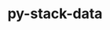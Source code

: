 ---
title: "py-stack-data"
layout: cache
categories: [package, develop]
meta: {"versions": ["0.6.2"], "compilers": ["gcc@=11.1.0", "gcc@=11.4.0", "gcc@=9.4.0", "oneapi@=2024.2.0"], "oss": ["ubuntu20.04", "ubuntu22.04"], "platforms": ["linux"], "targets": ["neoverse_v1", "neoverse_v2", "ppc64le", "x86_64_v3"], "stacks": ["data-vis-sdk", "e4s", "e4s-neoverse-v2", "e4s-neoverse_v1", "e4s-oneapi", "e4s-power", "root"], "num_specs": 111, "num_specs_by_stack": {"root": 111, "e4s-power": 4, "data-vis-sdk": 10, "e4s-neoverse_v1": 4, "e4s-neoverse-v2": 4, "e4s": 6, "e4s-oneapi": 2}}
spec_details: [{"hash": "vt3yeab7wy5o75ans2uu3wcwg6ip3tve", "compiler": "gcc@=9.4.0", "versions": ["0.6.2"], "os": "ubuntu20.04", "platform": "linux", "target": "ppc64le", "variants": ["build_system=python_pip"], "stacks": ["root"], "size": "-", "tarball": "https://binaries.spack.io/develop/build_cache/linux-ubuntu20.04-ppc64le/gcc-9.4.0/py-stack-data-0.6.2/linux-ubuntu20.04-ppc64le-gcc-9.4.0-py-stack-data-0.6.2-vt3yeab7wy5o75ans2uu3wcwg6ip3tve.spack"}, {"hash": "u3zg6yqfpxwlsg2ro5vkzcnz5xc4kz5e", "compiler": "gcc@=9.4.0", "versions": ["0.6.2"], "os": "ubuntu20.04", "platform": "linux", "target": "ppc64le", "variants": ["build_system=python_pip"], "stacks": ["root"], "size": "-", "tarball": "https://binaries.spack.io/develop/build_cache/linux-ubuntu20.04-ppc64le/gcc-9.4.0/py-stack-data-0.6.2/linux-ubuntu20.04-ppc64le-gcc-9.4.0-py-stack-data-0.6.2-u3zg6yqfpxwlsg2ro5vkzcnz5xc4kz5e.spack"}, {"hash": "fvrmpyelo3733gbcnrvkuf4kb7v6pclt", "compiler": "gcc@=9.4.0", "versions": ["0.6.2"], "os": "ubuntu20.04", "platform": "linux", "target": "ppc64le", "variants": ["build_system=python_pip"], "stacks": ["root"], "size": "-", "tarball": "https://binaries.spack.io/develop/build_cache/linux-ubuntu20.04-ppc64le/gcc-9.4.0/py-stack-data-0.6.2/linux-ubuntu20.04-ppc64le-gcc-9.4.0-py-stack-data-0.6.2-fvrmpyelo3733gbcnrvkuf4kb7v6pclt.spack"}, {"hash": "udveff33hdne6rcxcpkmvg6ns7csszeb", "compiler": "gcc@=9.4.0", "versions": ["0.6.2"], "os": "ubuntu20.04", "platform": "linux", "target": "ppc64le", "variants": ["build_system=python_pip"], "stacks": ["root"], "size": "-", "tarball": "https://binaries.spack.io/develop/build_cache/linux-ubuntu20.04-ppc64le/gcc-9.4.0/py-stack-data-0.6.2/linux-ubuntu20.04-ppc64le-gcc-9.4.0-py-stack-data-0.6.2-udveff33hdne6rcxcpkmvg6ns7csszeb.spack"}, {"hash": "oex3jqbe6rbrk4frp7rfaolqq3ginemz", "compiler": "gcc@=9.4.0", "versions": ["0.6.2"], "os": "ubuntu20.04", "platform": "linux", "target": "ppc64le", "variants": ["build_system=python_pip"], "stacks": ["e4s-power", "root"], "size": "-", "tarball": "https://binaries.spack.io/develop/build_cache/linux-ubuntu20.04-ppc64le/gcc-9.4.0/py-stack-data-0.6.2/linux-ubuntu20.04-ppc64le-gcc-9.4.0-py-stack-data-0.6.2-oex3jqbe6rbrk4frp7rfaolqq3ginemz.spack"}, {"hash": "ny2cuqdkl6ozslrfuce4bnatmboj5syi", "compiler": "gcc@=9.4.0", "versions": ["0.6.2"], "os": "ubuntu20.04", "platform": "linux", "target": "ppc64le", "variants": ["build_system=python_pip"], "stacks": ["root"], "size": "-", "tarball": "https://binaries.spack.io/develop/build_cache/linux-ubuntu20.04-ppc64le/gcc-9.4.0/py-stack-data-0.6.2/linux-ubuntu20.04-ppc64le-gcc-9.4.0-py-stack-data-0.6.2-ny2cuqdkl6ozslrfuce4bnatmboj5syi.spack"}, {"hash": "wbpyjqvannnao2vg2oytj37kpzv46726", "compiler": "gcc@=9.4.0", "versions": ["0.6.2"], "os": "ubuntu20.04", "platform": "linux", "target": "ppc64le", "variants": ["build_system=python_pip"], "stacks": ["root"], "size": "-", "tarball": "https://binaries.spack.io/develop/build_cache/linux-ubuntu20.04-ppc64le/gcc-9.4.0/py-stack-data-0.6.2/linux-ubuntu20.04-ppc64le-gcc-9.4.0-py-stack-data-0.6.2-wbpyjqvannnao2vg2oytj37kpzv46726.spack"}, {"hash": "ggl2gvvo5ndgjho42gsxs5agzvncilyi", "compiler": "gcc@=9.4.0", "versions": ["0.6.2"], "os": "ubuntu20.04", "platform": "linux", "target": "ppc64le", "variants": ["build_system=python_pip"], "stacks": ["root"], "size": "-", "tarball": "https://binaries.spack.io/develop/build_cache/linux-ubuntu20.04-ppc64le/gcc-9.4.0/py-stack-data-0.6.2/linux-ubuntu20.04-ppc64le-gcc-9.4.0-py-stack-data-0.6.2-ggl2gvvo5ndgjho42gsxs5agzvncilyi.spack"}, {"hash": "v4snvkngielzfmfiz3l5bt5nrvoynrne", "compiler": "gcc@=9.4.0", "versions": ["0.6.2"], "os": "ubuntu20.04", "platform": "linux", "target": "ppc64le", "variants": ["build_system=python_pip"], "stacks": ["e4s-power", "root"], "size": "-", "tarball": "https://binaries.spack.io/develop/build_cache/linux-ubuntu20.04-ppc64le/gcc-9.4.0/py-stack-data-0.6.2/linux-ubuntu20.04-ppc64le-gcc-9.4.0-py-stack-data-0.6.2-v4snvkngielzfmfiz3l5bt5nrvoynrne.spack"}, {"hash": "xjvrgivxplrblkubp3abqxtpgn6nsovd", "compiler": "gcc@=9.4.0", "versions": ["0.6.2"], "os": "ubuntu20.04", "platform": "linux", "target": "ppc64le", "variants": ["build_system=python_pip"], "stacks": ["root"], "size": "-", "tarball": "https://binaries.spack.io/develop/build_cache/linux-ubuntu20.04-ppc64le/gcc-9.4.0/py-stack-data-0.6.2/linux-ubuntu20.04-ppc64le-gcc-9.4.0-py-stack-data-0.6.2-xjvrgivxplrblkubp3abqxtpgn6nsovd.spack"}, {"hash": "ydewkstotgol3i2phs5qafo3fyvhzwfa", "compiler": "gcc@=9.4.0", "versions": ["0.6.2"], "os": "ubuntu20.04", "platform": "linux", "target": "ppc64le", "variants": ["build_system=python_pip"], "stacks": ["root"], "size": "-", "tarball": "https://binaries.spack.io/develop/build_cache/linux-ubuntu20.04-ppc64le/gcc-9.4.0/py-stack-data-0.6.2/linux-ubuntu20.04-ppc64le-gcc-9.4.0-py-stack-data-0.6.2-ydewkstotgol3i2phs5qafo3fyvhzwfa.spack"}, {"hash": "mnmogojlj7wx5bv2cszpbt356ji5ydja", "compiler": "gcc@=9.4.0", "versions": ["0.6.2"], "os": "ubuntu20.04", "platform": "linux", "target": "ppc64le", "variants": ["build_system=python_pip"], "stacks": ["root"], "size": "-", "tarball": "https://binaries.spack.io/develop/build_cache/linux-ubuntu20.04-ppc64le/gcc-9.4.0/py-stack-data-0.6.2/linux-ubuntu20.04-ppc64le-gcc-9.4.0-py-stack-data-0.6.2-mnmogojlj7wx5bv2cszpbt356ji5ydja.spack"}, {"hash": "ie3pzovawoq2jplvosonbvnz6prwkrgw", "compiler": "gcc@=9.4.0", "versions": ["0.6.2"], "os": "ubuntu20.04", "platform": "linux", "target": "ppc64le", "variants": ["build_system=python_pip"], "stacks": ["root"], "size": "-", "tarball": "https://binaries.spack.io/develop/build_cache/linux-ubuntu20.04-ppc64le/gcc-9.4.0/py-stack-data-0.6.2/linux-ubuntu20.04-ppc64le-gcc-9.4.0-py-stack-data-0.6.2-ie3pzovawoq2jplvosonbvnz6prwkrgw.spack"}, {"hash": "7dvyglyvdhkrrowlzr7ekz4z24c5kzh7", "compiler": "gcc@=9.4.0", "versions": ["0.6.2"], "os": "ubuntu20.04", "platform": "linux", "target": "ppc64le", "variants": ["build_system=python_pip"], "stacks": ["root"], "size": "-", "tarball": "https://binaries.spack.io/develop/build_cache/linux-ubuntu20.04-ppc64le/gcc-9.4.0/py-stack-data-0.6.2/linux-ubuntu20.04-ppc64le-gcc-9.4.0-py-stack-data-0.6.2-7dvyglyvdhkrrowlzr7ekz4z24c5kzh7.spack"}, {"hash": "er7cmfkikzafs2gsr6id26ikjoer6i32", "compiler": "gcc@=9.4.0", "versions": ["0.6.2"], "os": "ubuntu20.04", "platform": "linux", "target": "ppc64le", "variants": ["build_system=python_pip"], "stacks": ["root"], "size": "-", "tarball": "https://binaries.spack.io/develop/build_cache/linux-ubuntu20.04-ppc64le/gcc-9.4.0/py-stack-data-0.6.2/linux-ubuntu20.04-ppc64le-gcc-9.4.0-py-stack-data-0.6.2-er7cmfkikzafs2gsr6id26ikjoer6i32.spack"}, {"hash": "py2yr5tp75tsrhm6fe772coien2hs4b6", "compiler": "gcc@=9.4.0", "versions": ["0.6.2"], "os": "ubuntu20.04", "platform": "linux", "target": "ppc64le", "variants": ["build_system=python_pip"], "stacks": ["e4s-power", "root"], "size": "-", "tarball": "https://binaries.spack.io/develop/build_cache/linux-ubuntu20.04-ppc64le/gcc-9.4.0/py-stack-data-0.6.2/linux-ubuntu20.04-ppc64le-gcc-9.4.0-py-stack-data-0.6.2-py2yr5tp75tsrhm6fe772coien2hs4b6.spack"}, {"hash": "h7tisx243q225viqfnwynm7vkm6eeu3l", "compiler": "gcc@=9.4.0", "versions": ["0.6.2"], "os": "ubuntu20.04", "platform": "linux", "target": "ppc64le", "variants": ["build_system=python_pip"], "stacks": ["e4s-power", "root"], "size": "-", "tarball": "https://binaries.spack.io/develop/build_cache/linux-ubuntu20.04-ppc64le/gcc-9.4.0/py-stack-data-0.6.2/linux-ubuntu20.04-ppc64le-gcc-9.4.0-py-stack-data-0.6.2-h7tisx243q225viqfnwynm7vkm6eeu3l.spack"}, {"hash": "26mc3sl36kl3vodgxz5aw5cmycf7eh5d", "compiler": "gcc@=9.4.0", "versions": ["0.6.2"], "os": "ubuntu20.04", "platform": "linux", "target": "ppc64le", "variants": ["build_system=python_pip"], "stacks": ["root"], "size": "-", "tarball": "https://binaries.spack.io/develop/build_cache/linux-ubuntu20.04-ppc64le/gcc-9.4.0/py-stack-data-0.6.2/linux-ubuntu20.04-ppc64le-gcc-9.4.0-py-stack-data-0.6.2-26mc3sl36kl3vodgxz5aw5cmycf7eh5d.spack"}, {"hash": "flc46zv7uezydznrue7r2sngrgdk5k3f", "compiler": "gcc@=11.1.0", "versions": ["0.6.2"], "os": "ubuntu20.04", "platform": "linux", "target": "x86_64_v3", "variants": ["build_system=python_pip"], "stacks": ["root", "data-vis-sdk"], "size": "-", "tarball": "https://binaries.spack.io/develop/build_cache/linux-ubuntu20.04-x86_64_v3/gcc-11.1.0/py-stack-data-0.6.2/linux-ubuntu20.04-x86_64_v3-gcc-11.1.0-py-stack-data-0.6.2-flc46zv7uezydznrue7r2sngrgdk5k3f.spack"}, {"hash": "eutzt6pso2xaa2lg4lbjtik3oi7g5wcn", "compiler": "gcc@=11.1.0", "versions": ["0.6.2"], "os": "ubuntu20.04", "platform": "linux", "target": "x86_64_v3", "variants": ["build_system=python_pip"], "stacks": ["root"], "size": "-", "tarball": "https://binaries.spack.io/develop/build_cache/linux-ubuntu20.04-x86_64_v3/gcc-11.1.0/py-stack-data-0.6.2/linux-ubuntu20.04-x86_64_v3-gcc-11.1.0-py-stack-data-0.6.2-eutzt6pso2xaa2lg4lbjtik3oi7g5wcn.spack"}, {"hash": "o5wd3jiuv5wzrf7legpfvueney7mwwai", "compiler": "gcc@=11.1.0", "versions": ["0.6.2"], "os": "ubuntu20.04", "platform": "linux", "target": "x86_64_v3", "variants": ["build_system=python_pip"], "stacks": ["root", "data-vis-sdk"], "size": "-", "tarball": "https://binaries.spack.io/develop/build_cache/linux-ubuntu20.04-x86_64_v3/gcc-11.1.0/py-stack-data-0.6.2/linux-ubuntu20.04-x86_64_v3-gcc-11.1.0-py-stack-data-0.6.2-o5wd3jiuv5wzrf7legpfvueney7mwwai.spack"}, {"hash": "72lronpqkdoa26y66petf2pnuufht53v", "compiler": "gcc@=11.1.0", "versions": ["0.6.2"], "os": "ubuntu20.04", "platform": "linux", "target": "x86_64_v3", "variants": ["build_system=python_pip"], "stacks": ["root", "data-vis-sdk"], "size": "-", "tarball": "https://binaries.spack.io/develop/build_cache/linux-ubuntu20.04-x86_64_v3/gcc-11.1.0/py-stack-data-0.6.2/linux-ubuntu20.04-x86_64_v3-gcc-11.1.0-py-stack-data-0.6.2-72lronpqkdoa26y66petf2pnuufht53v.spack"}, {"hash": "awt4foakgnjmawwkomlpqfe6np6pjt43", "compiler": "gcc@=11.1.0", "versions": ["0.6.2"], "os": "ubuntu20.04", "platform": "linux", "target": "x86_64_v3", "variants": ["build_system=python_pip"], "stacks": ["root", "data-vis-sdk"], "size": "-", "tarball": "https://binaries.spack.io/develop/build_cache/linux-ubuntu20.04-x86_64_v3/gcc-11.1.0/py-stack-data-0.6.2/linux-ubuntu20.04-x86_64_v3-gcc-11.1.0-py-stack-data-0.6.2-awt4foakgnjmawwkomlpqfe6np6pjt43.spack"}, {"hash": "bkmihpilhrxq3q7qgup5g4bvvsh4npd2", "compiler": "gcc@=11.1.0", "versions": ["0.6.2"], "os": "ubuntu20.04", "platform": "linux", "target": "x86_64_v3", "variants": ["build_system=python_pip"], "stacks": ["root", "data-vis-sdk"], "size": "-", "tarball": "https://binaries.spack.io/develop/build_cache/linux-ubuntu20.04-x86_64_v3/gcc-11.1.0/py-stack-data-0.6.2/linux-ubuntu20.04-x86_64_v3-gcc-11.1.0-py-stack-data-0.6.2-bkmihpilhrxq3q7qgup5g4bvvsh4npd2.spack"}, {"hash": "gccluxl2jaax73f3ht4jswvxl35goijv", "compiler": "gcc@=11.1.0", "versions": ["0.6.2"], "os": "ubuntu20.04", "platform": "linux", "target": "x86_64_v3", "variants": ["build_system=python_pip"], "stacks": ["root", "data-vis-sdk"], "size": "-", "tarball": "https://binaries.spack.io/develop/build_cache/linux-ubuntu20.04-x86_64_v3/gcc-11.1.0/py-stack-data-0.6.2/linux-ubuntu20.04-x86_64_v3-gcc-11.1.0-py-stack-data-0.6.2-gccluxl2jaax73f3ht4jswvxl35goijv.spack"}, {"hash": "srgp6vi2ljilmyu4yfdp5c4mljfeby2s", "compiler": "gcc@=11.1.0", "versions": ["0.6.2"], "os": "ubuntu20.04", "platform": "linux", "target": "x86_64_v3", "variants": ["build_system=python_pip"], "stacks": ["root", "data-vis-sdk"], "size": "-", "tarball": "https://binaries.spack.io/develop/build_cache/linux-ubuntu20.04-x86_64_v3/gcc-11.1.0/py-stack-data-0.6.2/linux-ubuntu20.04-x86_64_v3-gcc-11.1.0-py-stack-data-0.6.2-srgp6vi2ljilmyu4yfdp5c4mljfeby2s.spack"}, {"hash": "xlybmxqde566bi4s6tqmirijggsefw3y", "compiler": "gcc@=11.1.0", "versions": ["0.6.2"], "os": "ubuntu20.04", "platform": "linux", "target": "x86_64_v3", "variants": ["build_system=python_pip"], "stacks": ["root"], "size": "-", "tarball": "https://binaries.spack.io/develop/build_cache/linux-ubuntu20.04-x86_64_v3/gcc-11.1.0/py-stack-data-0.6.2/linux-ubuntu20.04-x86_64_v3-gcc-11.1.0-py-stack-data-0.6.2-xlybmxqde566bi4s6tqmirijggsefw3y.spack"}, {"hash": "bwhm2you4gs2bfqqwyi5u3eqrwjjaoza", "compiler": "gcc@=11.1.0", "versions": ["0.6.2"], "os": "ubuntu20.04", "platform": "linux", "target": "x86_64_v3", "variants": ["build_system=python_pip"], "stacks": ["root"], "size": "-", "tarball": "https://binaries.spack.io/develop/build_cache/linux-ubuntu20.04-x86_64_v3/gcc-11.1.0/py-stack-data-0.6.2/linux-ubuntu20.04-x86_64_v3-gcc-11.1.0-py-stack-data-0.6.2-bwhm2you4gs2bfqqwyi5u3eqrwjjaoza.spack"}, {"hash": "jda5xyff2nl2yt3fyugfp2f7w4lomhkb", "compiler": "gcc@=11.1.0", "versions": ["0.6.2"], "os": "ubuntu20.04", "platform": "linux", "target": "x86_64_v3", "variants": ["build_system=python_pip"], "stacks": ["root"], "size": "-", "tarball": "https://binaries.spack.io/develop/build_cache/linux-ubuntu20.04-x86_64_v3/gcc-11.1.0/py-stack-data-0.6.2/linux-ubuntu20.04-x86_64_v3-gcc-11.1.0-py-stack-data-0.6.2-jda5xyff2nl2yt3fyugfp2f7w4lomhkb.spack"}, {"hash": "2spub73khjlvrqyl5td6iqvvvftrs2i4", "compiler": "gcc@=11.1.0", "versions": ["0.6.2"], "os": "ubuntu20.04", "platform": "linux", "target": "x86_64_v3", "variants": ["build_system=python_pip"], "stacks": ["root", "data-vis-sdk"], "size": "-", "tarball": "https://binaries.spack.io/develop/build_cache/linux-ubuntu20.04-x86_64_v3/gcc-11.1.0/py-stack-data-0.6.2/linux-ubuntu20.04-x86_64_v3-gcc-11.1.0-py-stack-data-0.6.2-2spub73khjlvrqyl5td6iqvvvftrs2i4.spack"}, {"hash": "vwmsq6qhipcbcyipz3vwifkyfuuizptw", "compiler": "gcc@=11.1.0", "versions": ["0.6.2"], "os": "ubuntu20.04", "platform": "linux", "target": "x86_64_v3", "variants": ["build_system=python_pip"], "stacks": ["root"], "size": "-", "tarball": "https://binaries.spack.io/develop/build_cache/linux-ubuntu20.04-x86_64_v3/gcc-11.1.0/py-stack-data-0.6.2/linux-ubuntu20.04-x86_64_v3-gcc-11.1.0-py-stack-data-0.6.2-vwmsq6qhipcbcyipz3vwifkyfuuizptw.spack"}, {"hash": "434vt4lte5xhlqtnoq6ooq3mwt3tpaih", "compiler": "gcc@=11.1.0", "versions": ["0.6.2"], "os": "ubuntu20.04", "platform": "linux", "target": "x86_64_v3", "variants": ["build_system=python_pip"], "stacks": ["root", "data-vis-sdk"], "size": "-", "tarball": "https://binaries.spack.io/develop/build_cache/linux-ubuntu20.04-x86_64_v3/gcc-11.1.0/py-stack-data-0.6.2/linux-ubuntu20.04-x86_64_v3-gcc-11.1.0-py-stack-data-0.6.2-434vt4lte5xhlqtnoq6ooq3mwt3tpaih.spack"}, {"hash": "24nledv4kuzsqcfwtad6tos644xszum7", "compiler": "gcc@=11.1.0", "versions": ["0.6.2"], "os": "ubuntu20.04", "platform": "linux", "target": "x86_64_v3", "variants": ["build_system=python_pip"], "stacks": ["root"], "size": "-", "tarball": "https://binaries.spack.io/develop/build_cache/linux-ubuntu20.04-x86_64_v3/gcc-11.1.0/py-stack-data-0.6.2/linux-ubuntu20.04-x86_64_v3-gcc-11.1.0-py-stack-data-0.6.2-24nledv4kuzsqcfwtad6tos644xszum7.spack"}, {"hash": "2kujeji7ivha4lawiinvv7ptuh5nz7cn", "compiler": "gcc@=11.1.0", "versions": ["0.6.2"], "os": "ubuntu20.04", "platform": "linux", "target": "x86_64_v3", "variants": ["build_system=python_pip"], "stacks": ["root"], "size": "-", "tarball": "https://binaries.spack.io/develop/build_cache/linux-ubuntu20.04-x86_64_v3/gcc-11.1.0/py-stack-data-0.6.2/linux-ubuntu20.04-x86_64_v3-gcc-11.1.0-py-stack-data-0.6.2-2kujeji7ivha4lawiinvv7ptuh5nz7cn.spack"}, {"hash": "qezbtznrjs5kf7ydvqdkwnhfreqhlp3s", "compiler": "gcc@=11.1.0", "versions": ["0.6.2"], "os": "ubuntu20.04", "platform": "linux", "target": "x86_64_v3", "variants": ["build_system=python_pip"], "stacks": ["root"], "size": "-", "tarball": "https://binaries.spack.io/develop/build_cache/linux-ubuntu20.04-x86_64_v3/gcc-11.1.0/py-stack-data-0.6.2/linux-ubuntu20.04-x86_64_v3-gcc-11.1.0-py-stack-data-0.6.2-qezbtznrjs5kf7ydvqdkwnhfreqhlp3s.spack"}, {"hash": "apy6gx3lsw7fwjumn5z37kmg4ptdfzzd", "compiler": "gcc@=11.1.0", "versions": ["0.6.2"], "os": "ubuntu20.04", "platform": "linux", "target": "x86_64_v3", "variants": ["build_system=python_pip"], "stacks": ["root", "data-vis-sdk"], "size": "-", "tarball": "https://binaries.spack.io/develop/build_cache/linux-ubuntu20.04-x86_64_v3/gcc-11.1.0/py-stack-data-0.6.2/linux-ubuntu20.04-x86_64_v3-gcc-11.1.0-py-stack-data-0.6.2-apy6gx3lsw7fwjumn5z37kmg4ptdfzzd.spack"}, {"hash": "ay674pydg7oozvsjje3cfppecvulvx74", "compiler": "gcc@=11.4.0", "versions": ["0.6.2"], "os": "ubuntu22.04", "platform": "linux", "target": "neoverse_v1", "variants": ["build_system=python_pip"], "stacks": ["root"], "size": "-", "tarball": "https://binaries.spack.io/develop/build_cache/linux-ubuntu22.04-neoverse_v1/gcc-11.4.0/py-stack-data-0.6.2/linux-ubuntu22.04-neoverse_v1-gcc-11.4.0-py-stack-data-0.6.2-ay674pydg7oozvsjje3cfppecvulvx74.spack"}, {"hash": "ysclhaduntoeavls2ri3lxaihnjgq255", "compiler": "gcc@=11.4.0", "versions": ["0.6.2"], "os": "ubuntu22.04", "platform": "linux", "target": "neoverse_v1", "variants": ["build_system=python_pip"], "stacks": ["root"], "size": "-", "tarball": "https://binaries.spack.io/develop/build_cache/linux-ubuntu22.04-neoverse_v1/gcc-11.4.0/py-stack-data-0.6.2/linux-ubuntu22.04-neoverse_v1-gcc-11.4.0-py-stack-data-0.6.2-ysclhaduntoeavls2ri3lxaihnjgq255.spack"}, {"hash": "543cra3yp7cr347w2gqmoss5qgxk7jxv", "compiler": "gcc@=11.4.0", "versions": ["0.6.2"], "os": "ubuntu22.04", "platform": "linux", "target": "neoverse_v1", "variants": ["build_system=python_pip"], "stacks": ["root"], "size": "-", "tarball": "https://binaries.spack.io/develop/build_cache/linux-ubuntu22.04-neoverse_v1/gcc-11.4.0/py-stack-data-0.6.2/linux-ubuntu22.04-neoverse_v1-gcc-11.4.0-py-stack-data-0.6.2-543cra3yp7cr347w2gqmoss5qgxk7jxv.spack"}, {"hash": "fhuydub6t33uazwjtwsf6twh3faa37hf", "compiler": "gcc@=11.4.0", "versions": ["0.6.2"], "os": "ubuntu22.04", "platform": "linux", "target": "neoverse_v1", "variants": ["build_system=python_pip"], "stacks": ["root", "e4s-neoverse_v1"], "size": "-", "tarball": "https://binaries.spack.io/develop/build_cache/linux-ubuntu22.04-neoverse_v1/gcc-11.4.0/py-stack-data-0.6.2/linux-ubuntu22.04-neoverse_v1-gcc-11.4.0-py-stack-data-0.6.2-fhuydub6t33uazwjtwsf6twh3faa37hf.spack"}, {"hash": "awsncl3y7idtripzzmaqqhl37i22tt3j", "compiler": "gcc@=11.4.0", "versions": ["0.6.2"], "os": "ubuntu22.04", "platform": "linux", "target": "neoverse_v1", "variants": ["build_system=python_pip"], "stacks": ["root"], "size": "-", "tarball": "https://binaries.spack.io/develop/build_cache/linux-ubuntu22.04-neoverse_v1/gcc-11.4.0/py-stack-data-0.6.2/linux-ubuntu22.04-neoverse_v1-gcc-11.4.0-py-stack-data-0.6.2-awsncl3y7idtripzzmaqqhl37i22tt3j.spack"}, {"hash": "qxbtu6gqlzoglllis7uqdve6ihtyj7xw", "compiler": "gcc@=11.4.0", "versions": ["0.6.2"], "os": "ubuntu22.04", "platform": "linux", "target": "neoverse_v1", "variants": ["build_system=python_pip"], "stacks": ["root"], "size": "-", "tarball": "https://binaries.spack.io/develop/build_cache/linux-ubuntu22.04-neoverse_v1/gcc-11.4.0/py-stack-data-0.6.2/linux-ubuntu22.04-neoverse_v1-gcc-11.4.0-py-stack-data-0.6.2-qxbtu6gqlzoglllis7uqdve6ihtyj7xw.spack"}, {"hash": "okxxl2amabqpfxo3agxmmz2uzhfj223d", "compiler": "gcc@=11.4.0", "versions": ["0.6.2"], "os": "ubuntu22.04", "platform": "linux", "target": "neoverse_v1", "variants": ["build_system=python_pip"], "stacks": ["root"], "size": "-", "tarball": "https://binaries.spack.io/develop/build_cache/linux-ubuntu22.04-neoverse_v1/gcc-11.4.0/py-stack-data-0.6.2/linux-ubuntu22.04-neoverse_v1-gcc-11.4.0-py-stack-data-0.6.2-okxxl2amabqpfxo3agxmmz2uzhfj223d.spack"}, {"hash": "3ztugdy7hs5rxgrmht43zraqanwikjvu", "compiler": "gcc@=11.4.0", "versions": ["0.6.2"], "os": "ubuntu22.04", "platform": "linux", "target": "neoverse_v1", "variants": ["build_system=python_pip"], "stacks": ["root"], "size": "-", "tarball": "https://binaries.spack.io/develop/build_cache/linux-ubuntu22.04-neoverse_v1/gcc-11.4.0/py-stack-data-0.6.2/linux-ubuntu22.04-neoverse_v1-gcc-11.4.0-py-stack-data-0.6.2-3ztugdy7hs5rxgrmht43zraqanwikjvu.spack"}, {"hash": "i3q3zmpbh7gds6pbeq5tmklb4cpdom4v", "compiler": "gcc@=11.4.0", "versions": ["0.6.2"], "os": "ubuntu22.04", "platform": "linux", "target": "neoverse_v1", "variants": ["build_system=python_pip"], "stacks": ["root", "e4s-neoverse_v1"], "size": "-", "tarball": "https://binaries.spack.io/develop/build_cache/linux-ubuntu22.04-neoverse_v1/gcc-11.4.0/py-stack-data-0.6.2/linux-ubuntu22.04-neoverse_v1-gcc-11.4.0-py-stack-data-0.6.2-i3q3zmpbh7gds6pbeq5tmklb4cpdom4v.spack"}, {"hash": "r5tfibumn4ecngvtiaibmap6d43hnuzq", "compiler": "gcc@=11.4.0", "versions": ["0.6.2"], "os": "ubuntu22.04", "platform": "linux", "target": "neoverse_v1", "variants": ["build_system=python_pip"], "stacks": ["root", "e4s-neoverse_v1"], "size": "-", "tarball": "https://binaries.spack.io/develop/build_cache/linux-ubuntu22.04-neoverse_v1/gcc-11.4.0/py-stack-data-0.6.2/linux-ubuntu22.04-neoverse_v1-gcc-11.4.0-py-stack-data-0.6.2-r5tfibumn4ecngvtiaibmap6d43hnuzq.spack"}, {"hash": "s2kqgthzqytn5pawc33wlkw7oi62dlga", "compiler": "gcc@=11.4.0", "versions": ["0.6.2"], "os": "ubuntu22.04", "platform": "linux", "target": "neoverse_v1", "variants": ["build_system=python_pip"], "stacks": ["root"], "size": "-", "tarball": "https://binaries.spack.io/develop/build_cache/linux-ubuntu22.04-neoverse_v1/gcc-11.4.0/py-stack-data-0.6.2/linux-ubuntu22.04-neoverse_v1-gcc-11.4.0-py-stack-data-0.6.2-s2kqgthzqytn5pawc33wlkw7oi62dlga.spack"}, {"hash": "bihjub7eqgk2d4nr3kwwcqzecdevx3w2", "compiler": "gcc@=11.4.0", "versions": ["0.6.2"], "os": "ubuntu22.04", "platform": "linux", "target": "neoverse_v1", "variants": ["build_system=python_pip"], "stacks": ["root"], "size": "-", "tarball": "https://binaries.spack.io/develop/build_cache/linux-ubuntu22.04-neoverse_v1/gcc-11.4.0/py-stack-data-0.6.2/linux-ubuntu22.04-neoverse_v1-gcc-11.4.0-py-stack-data-0.6.2-bihjub7eqgk2d4nr3kwwcqzecdevx3w2.spack"}, {"hash": "n4wtq4d4dramro7grqpd3qumqkbonnln", "compiler": "gcc@=11.4.0", "versions": ["0.6.2"], "os": "ubuntu22.04", "platform": "linux", "target": "neoverse_v1", "variants": ["build_system=python_pip"], "stacks": ["root", "e4s-neoverse_v1"], "size": "-", "tarball": "https://binaries.spack.io/develop/build_cache/linux-ubuntu22.04-neoverse_v1/gcc-11.4.0/py-stack-data-0.6.2/linux-ubuntu22.04-neoverse_v1-gcc-11.4.0-py-stack-data-0.6.2-n4wtq4d4dramro7grqpd3qumqkbonnln.spack"}, {"hash": "sosqe4hoi6otpw7f3sw6v3etibhpgwta", "compiler": "gcc@=11.4.0", "versions": ["0.6.2"], "os": "ubuntu22.04", "platform": "linux", "target": "neoverse_v1", "variants": ["build_system=python_pip"], "stacks": ["root"], "size": "-", "tarball": "https://binaries.spack.io/develop/build_cache/linux-ubuntu22.04-neoverse_v1/gcc-11.4.0/py-stack-data-0.6.2/linux-ubuntu22.04-neoverse_v1-gcc-11.4.0-py-stack-data-0.6.2-sosqe4hoi6otpw7f3sw6v3etibhpgwta.spack"}, {"hash": "niphvh6gx5eb4ildh6oulotfnxhukxw3", "compiler": "gcc@=11.4.0", "versions": ["0.6.2"], "os": "ubuntu22.04", "platform": "linux", "target": "neoverse_v1", "variants": ["build_system=python_pip"], "stacks": ["root"], "size": "-", "tarball": "https://binaries.spack.io/develop/build_cache/linux-ubuntu22.04-neoverse_v1/gcc-11.4.0/py-stack-data-0.6.2/linux-ubuntu22.04-neoverse_v1-gcc-11.4.0-py-stack-data-0.6.2-niphvh6gx5eb4ildh6oulotfnxhukxw3.spack"}, {"hash": "lfacfmgdwyhcfx3edboe3kda6vdqnvpn", "compiler": "gcc@=11.4.0", "versions": ["0.6.2"], "os": "ubuntu22.04", "platform": "linux", "target": "neoverse_v1", "variants": ["build_system=python_pip"], "stacks": ["root"], "size": "-", "tarball": "https://binaries.spack.io/develop/build_cache/linux-ubuntu22.04-neoverse_v1/gcc-11.4.0/py-stack-data-0.6.2/linux-ubuntu22.04-neoverse_v1-gcc-11.4.0-py-stack-data-0.6.2-lfacfmgdwyhcfx3edboe3kda6vdqnvpn.spack"}, {"hash": "lwqzijeribc3xvfftnvartw2gonwei6q", "compiler": "gcc@=11.4.0", "versions": ["0.6.2"], "os": "ubuntu22.04", "platform": "linux", "target": "neoverse_v1", "variants": ["build_system=python_pip"], "stacks": ["root"], "size": "-", "tarball": "https://binaries.spack.io/develop/build_cache/linux-ubuntu22.04-neoverse_v1/gcc-11.4.0/py-stack-data-0.6.2/linux-ubuntu22.04-neoverse_v1-gcc-11.4.0-py-stack-data-0.6.2-lwqzijeribc3xvfftnvartw2gonwei6q.spack"}, {"hash": "b4yfu6na2sejqcccodib44jhfv5heejm", "compiler": "gcc@=11.4.0", "versions": ["0.6.2"], "os": "ubuntu22.04", "platform": "linux", "target": "neoverse_v1", "variants": ["build_system=python_pip"], "stacks": ["root"], "size": "-", "tarball": "https://binaries.spack.io/develop/build_cache/linux-ubuntu22.04-neoverse_v1/gcc-11.4.0/py-stack-data-0.6.2/linux-ubuntu22.04-neoverse_v1-gcc-11.4.0-py-stack-data-0.6.2-b4yfu6na2sejqcccodib44jhfv5heejm.spack"}, {"hash": "crllppg4wciqfkeoc24vfboaiiseqol2", "compiler": "gcc@=11.4.0", "versions": ["0.6.2"], "os": "ubuntu22.04", "platform": "linux", "target": "neoverse_v2", "variants": ["build_system=python_pip"], "stacks": ["root", "e4s-neoverse-v2"], "size": "-", "tarball": "https://binaries.spack.io/develop/build_cache/linux-ubuntu22.04-neoverse_v2/gcc-11.4.0/py-stack-data-0.6.2/linux-ubuntu22.04-neoverse_v2-gcc-11.4.0-py-stack-data-0.6.2-crllppg4wciqfkeoc24vfboaiiseqol2.spack"}, {"hash": "bwusl42t42c4mi2ih3gx2wahzjutzmnk", "compiler": "gcc@=11.4.0", "versions": ["0.6.2"], "os": "ubuntu22.04", "platform": "linux", "target": "neoverse_v2", "variants": ["build_system=python_pip"], "stacks": ["root"], "size": "-", "tarball": "https://binaries.spack.io/develop/build_cache/linux-ubuntu22.04-neoverse_v2/gcc-11.4.0/py-stack-data-0.6.2/linux-ubuntu22.04-neoverse_v2-gcc-11.4.0-py-stack-data-0.6.2-bwusl42t42c4mi2ih3gx2wahzjutzmnk.spack"}, {"hash": "rr5x36ups5cz5la25t5mcpgaa6qzd2mt", "compiler": "gcc@=11.4.0", "versions": ["0.6.2"], "os": "ubuntu22.04", "platform": "linux", "target": "neoverse_v2", "variants": ["build_system=python_pip"], "stacks": ["root"], "size": "-", "tarball": "https://binaries.spack.io/develop/build_cache/linux-ubuntu22.04-neoverse_v2/gcc-11.4.0/py-stack-data-0.6.2/linux-ubuntu22.04-neoverse_v2-gcc-11.4.0-py-stack-data-0.6.2-rr5x36ups5cz5la25t5mcpgaa6qzd2mt.spack"}, {"hash": "2vcolxiy2xgiw6lgjwjgjy4bjbemi2gl", "compiler": "gcc@=11.4.0", "versions": ["0.6.2"], "os": "ubuntu22.04", "platform": "linux", "target": "neoverse_v2", "variants": ["build_system=python_pip"], "stacks": ["root"], "size": "-", "tarball": "https://binaries.spack.io/develop/build_cache/linux-ubuntu22.04-neoverse_v2/gcc-11.4.0/py-stack-data-0.6.2/linux-ubuntu22.04-neoverse_v2-gcc-11.4.0-py-stack-data-0.6.2-2vcolxiy2xgiw6lgjwjgjy4bjbemi2gl.spack"}, {"hash": "3llt62jjbpmpjpse2b6aydrrvwnsuarf", "compiler": "gcc@=11.4.0", "versions": ["0.6.2"], "os": "ubuntu22.04", "platform": "linux", "target": "neoverse_v2", "variants": ["build_system=python_pip"], "stacks": ["root"], "size": "-", "tarball": "https://binaries.spack.io/develop/build_cache/linux-ubuntu22.04-neoverse_v2/gcc-11.4.0/py-stack-data-0.6.2/linux-ubuntu22.04-neoverse_v2-gcc-11.4.0-py-stack-data-0.6.2-3llt62jjbpmpjpse2b6aydrrvwnsuarf.spack"}, {"hash": "qlu4a2gk7z57yv6wr6ctwy7rltswjijr", "compiler": "gcc@=11.4.0", "versions": ["0.6.2"], "os": "ubuntu22.04", "platform": "linux", "target": "neoverse_v2", "variants": ["build_system=python_pip"], "stacks": ["root"], "size": "-", "tarball": "https://binaries.spack.io/develop/build_cache/linux-ubuntu22.04-neoverse_v2/gcc-11.4.0/py-stack-data-0.6.2/linux-ubuntu22.04-neoverse_v2-gcc-11.4.0-py-stack-data-0.6.2-qlu4a2gk7z57yv6wr6ctwy7rltswjijr.spack"}, {"hash": "uop74svami5sumal6mshcnpertrcabqq", "compiler": "gcc@=11.4.0", "versions": ["0.6.2"], "os": "ubuntu22.04", "platform": "linux", "target": "neoverse_v2", "variants": ["build_system=python_pip"], "stacks": ["root"], "size": "-", "tarball": "https://binaries.spack.io/develop/build_cache/linux-ubuntu22.04-neoverse_v2/gcc-11.4.0/py-stack-data-0.6.2/linux-ubuntu22.04-neoverse_v2-gcc-11.4.0-py-stack-data-0.6.2-uop74svami5sumal6mshcnpertrcabqq.spack"}, {"hash": "qtrhegaorsgwndj6ob4gexoq5c3nupgr", "compiler": "gcc@=11.4.0", "versions": ["0.6.2"], "os": "ubuntu22.04", "platform": "linux", "target": "neoverse_v2", "variants": ["build_system=python_pip"], "stacks": ["root", "e4s-neoverse-v2"], "size": "-", "tarball": "https://binaries.spack.io/develop/build_cache/linux-ubuntu22.04-neoverse_v2/gcc-11.4.0/py-stack-data-0.6.2/linux-ubuntu22.04-neoverse_v2-gcc-11.4.0-py-stack-data-0.6.2-qtrhegaorsgwndj6ob4gexoq5c3nupgr.spack"}, {"hash": "cmwjjxsqtbyzsxsmexkein4khgwibjx5", "compiler": "gcc@=11.4.0", "versions": ["0.6.2"], "os": "ubuntu22.04", "platform": "linux", "target": "neoverse_v2", "variants": ["build_system=python_pip"], "stacks": ["root"], "size": "-", "tarball": "https://binaries.spack.io/develop/build_cache/linux-ubuntu22.04-neoverse_v2/gcc-11.4.0/py-stack-data-0.6.2/linux-ubuntu22.04-neoverse_v2-gcc-11.4.0-py-stack-data-0.6.2-cmwjjxsqtbyzsxsmexkein4khgwibjx5.spack"}, {"hash": "qhmvfy3tl6cxfqb3tfbtx7hb2bvlttbl", "compiler": "gcc@=11.4.0", "versions": ["0.6.2"], "os": "ubuntu22.04", "platform": "linux", "target": "neoverse_v2", "variants": ["build_system=python_pip"], "stacks": ["root"], "size": "-", "tarball": "https://binaries.spack.io/develop/build_cache/linux-ubuntu22.04-neoverse_v2/gcc-11.4.0/py-stack-data-0.6.2/linux-ubuntu22.04-neoverse_v2-gcc-11.4.0-py-stack-data-0.6.2-qhmvfy3tl6cxfqb3tfbtx7hb2bvlttbl.spack"}, {"hash": "x2gv5nopmd5o6ydubzihfyhnay6gfe6x", "compiler": "gcc@=11.4.0", "versions": ["0.6.2"], "os": "ubuntu22.04", "platform": "linux", "target": "neoverse_v2", "variants": ["build_system=python_pip"], "stacks": ["root"], "size": "-", "tarball": "https://binaries.spack.io/develop/build_cache/linux-ubuntu22.04-neoverse_v2/gcc-11.4.0/py-stack-data-0.6.2/linux-ubuntu22.04-neoverse_v2-gcc-11.4.0-py-stack-data-0.6.2-x2gv5nopmd5o6ydubzihfyhnay6gfe6x.spack"}, {"hash": "vuwehdcdczwa4tssoyny4kwrxaginn34", "compiler": "gcc@=11.4.0", "versions": ["0.6.2"], "os": "ubuntu22.04", "platform": "linux", "target": "neoverse_v2", "variants": ["build_system=python_pip"], "stacks": ["root"], "size": "-", "tarball": "https://binaries.spack.io/develop/build_cache/linux-ubuntu22.04-neoverse_v2/gcc-11.4.0/py-stack-data-0.6.2/linux-ubuntu22.04-neoverse_v2-gcc-11.4.0-py-stack-data-0.6.2-vuwehdcdczwa4tssoyny4kwrxaginn34.spack"}, {"hash": "jmsyfrj6ksjg53jfinmcouwzjwvawi2h", "compiler": "gcc@=11.4.0", "versions": ["0.6.2"], "os": "ubuntu22.04", "platform": "linux", "target": "neoverse_v2", "variants": ["build_system=python_pip"], "stacks": ["root", "e4s-neoverse-v2"], "size": "-", "tarball": "https://binaries.spack.io/develop/build_cache/linux-ubuntu22.04-neoverse_v2/gcc-11.4.0/py-stack-data-0.6.2/linux-ubuntu22.04-neoverse_v2-gcc-11.4.0-py-stack-data-0.6.2-jmsyfrj6ksjg53jfinmcouwzjwvawi2h.spack"}, {"hash": "apgbgfp4wjo3rbnd5syiu5met5af4hn6", "compiler": "gcc@=11.4.0", "versions": ["0.6.2"], "os": "ubuntu22.04", "platform": "linux", "target": "neoverse_v2", "variants": ["build_system=python_pip"], "stacks": ["root"], "size": "-", "tarball": "https://binaries.spack.io/develop/build_cache/linux-ubuntu22.04-neoverse_v2/gcc-11.4.0/py-stack-data-0.6.2/linux-ubuntu22.04-neoverse_v2-gcc-11.4.0-py-stack-data-0.6.2-apgbgfp4wjo3rbnd5syiu5met5af4hn6.spack"}, {"hash": "wqdtgajw2srl3u4vnm4ymtvf6hin2pl6", "compiler": "gcc@=11.4.0", "versions": ["0.6.2"], "os": "ubuntu22.04", "platform": "linux", "target": "neoverse_v2", "variants": ["build_system=python_pip"], "stacks": ["root", "e4s-neoverse-v2"], "size": "-", "tarball": "https://binaries.spack.io/develop/build_cache/linux-ubuntu22.04-neoverse_v2/gcc-11.4.0/py-stack-data-0.6.2/linux-ubuntu22.04-neoverse_v2-gcc-11.4.0-py-stack-data-0.6.2-wqdtgajw2srl3u4vnm4ymtvf6hin2pl6.spack"}, {"hash": "u2dx4672zq6hes35a6s3ovg3gsblxtqu", "compiler": "gcc@=11.4.0", "versions": ["0.6.2"], "os": "ubuntu22.04", "platform": "linux", "target": "neoverse_v2", "variants": ["build_system=python_pip"], "stacks": ["root"], "size": "-", "tarball": "https://binaries.spack.io/develop/build_cache/linux-ubuntu22.04-neoverse_v2/gcc-11.4.0/py-stack-data-0.6.2/linux-ubuntu22.04-neoverse_v2-gcc-11.4.0-py-stack-data-0.6.2-u2dx4672zq6hes35a6s3ovg3gsblxtqu.spack"}, {"hash": "osnbglwgrfzher6hyghkvfxylhoggxw2", "compiler": "gcc@=11.4.0", "versions": ["0.6.2"], "os": "ubuntu22.04", "platform": "linux", "target": "neoverse_v2", "variants": ["build_system=python_pip"], "stacks": ["root"], "size": "-", "tarball": "https://binaries.spack.io/develop/build_cache/linux-ubuntu22.04-neoverse_v2/gcc-11.4.0/py-stack-data-0.6.2/linux-ubuntu22.04-neoverse_v2-gcc-11.4.0-py-stack-data-0.6.2-osnbglwgrfzher6hyghkvfxylhoggxw2.spack"}, {"hash": "2yger64wlbtxu6rb5cnk6zsqdkbfvvct", "compiler": "gcc@=11.4.0", "versions": ["0.6.2"], "os": "ubuntu22.04", "platform": "linux", "target": "neoverse_v2", "variants": ["build_system=python_pip"], "stacks": ["root"], "size": "-", "tarball": "https://binaries.spack.io/develop/build_cache/linux-ubuntu22.04-neoverse_v2/gcc-11.4.0/py-stack-data-0.6.2/linux-ubuntu22.04-neoverse_v2-gcc-11.4.0-py-stack-data-0.6.2-2yger64wlbtxu6rb5cnk6zsqdkbfvvct.spack"}, {"hash": "uy5eaoz3ispmc2z5x4ypas7w52zid7du", "compiler": "gcc@=11.4.0", "versions": ["0.6.2"], "os": "ubuntu22.04", "platform": "linux", "target": "x86_64_v3", "variants": ["build_system=python_pip"], "stacks": ["root"], "size": "-", "tarball": "https://binaries.spack.io/develop/build_cache/linux-ubuntu22.04-x86_64_v3/gcc-11.4.0/py-stack-data-0.6.2/linux-ubuntu22.04-x86_64_v3-gcc-11.4.0-py-stack-data-0.6.2-uy5eaoz3ispmc2z5x4ypas7w52zid7du.spack"}, {"hash": "cbv2xov7vozkyvyyacmww4m6slzwnve4", "compiler": "gcc@=11.4.0", "versions": ["0.6.2"], "os": "ubuntu22.04", "platform": "linux", "target": "x86_64_v3", "variants": ["build_system=python_pip"], "stacks": ["root"], "size": "-", "tarball": "https://binaries.spack.io/develop/build_cache/linux-ubuntu22.04-x86_64_v3/gcc-11.4.0/py-stack-data-0.6.2/linux-ubuntu22.04-x86_64_v3-gcc-11.4.0-py-stack-data-0.6.2-cbv2xov7vozkyvyyacmww4m6slzwnve4.spack"}, {"hash": "zxrmyfu6mkhjkcijof23cyelg67fjv6l", "compiler": "gcc@=11.4.0", "versions": ["0.6.2"], "os": "ubuntu22.04", "platform": "linux", "target": "x86_64_v3", "variants": ["build_system=python_pip"], "stacks": ["root"], "size": "-", "tarball": "https://binaries.spack.io/develop/build_cache/linux-ubuntu22.04-x86_64_v3/gcc-11.4.0/py-stack-data-0.6.2/linux-ubuntu22.04-x86_64_v3-gcc-11.4.0-py-stack-data-0.6.2-zxrmyfu6mkhjkcijof23cyelg67fjv6l.spack"}, {"hash": "raqvgauuygykmccv2sxdsuhxaiyhzqtl", "compiler": "gcc@=11.4.0", "versions": ["0.6.2"], "os": "ubuntu22.04", "platform": "linux", "target": "x86_64_v3", "variants": ["build_system=python_pip"], "stacks": ["root"], "size": "-", "tarball": "https://binaries.spack.io/develop/build_cache/linux-ubuntu22.04-x86_64_v3/gcc-11.4.0/py-stack-data-0.6.2/linux-ubuntu22.04-x86_64_v3-gcc-11.4.0-py-stack-data-0.6.2-raqvgauuygykmccv2sxdsuhxaiyhzqtl.spack"}, {"hash": "aniz2hpiyccrnf6x6yswxjizmb773q6y", "compiler": "gcc@=11.4.0", "versions": ["0.6.2"], "os": "ubuntu22.04", "platform": "linux", "target": "x86_64_v3", "variants": ["build_system=python_pip"], "stacks": ["root"], "size": "-", "tarball": "https://binaries.spack.io/develop/build_cache/linux-ubuntu22.04-x86_64_v3/gcc-11.4.0/py-stack-data-0.6.2/linux-ubuntu22.04-x86_64_v3-gcc-11.4.0-py-stack-data-0.6.2-aniz2hpiyccrnf6x6yswxjizmb773q6y.spack"}, {"hash": "go3q4sn75llkzd2ayzfwzvh7hsjwqkqz", "compiler": "gcc@=11.4.0", "versions": ["0.6.2"], "os": "ubuntu22.04", "platform": "linux", "target": "x86_64_v3", "variants": ["build_system=python_pip"], "stacks": ["root", "e4s"], "size": "-", "tarball": "https://binaries.spack.io/develop/build_cache/linux-ubuntu22.04-x86_64_v3/gcc-11.4.0/py-stack-data-0.6.2/linux-ubuntu22.04-x86_64_v3-gcc-11.4.0-py-stack-data-0.6.2-go3q4sn75llkzd2ayzfwzvh7hsjwqkqz.spack"}, {"hash": "ohebrlabryysnutgcgmtwtm2lwtkmoqo", "compiler": "gcc@=11.4.0", "versions": ["0.6.2"], "os": "ubuntu22.04", "platform": "linux", "target": "x86_64_v3", "variants": ["build_system=python_pip"], "stacks": ["root"], "size": "-", "tarball": "https://binaries.spack.io/develop/build_cache/linux-ubuntu22.04-x86_64_v3/gcc-11.4.0/py-stack-data-0.6.2/linux-ubuntu22.04-x86_64_v3-gcc-11.4.0-py-stack-data-0.6.2-ohebrlabryysnutgcgmtwtm2lwtkmoqo.spack"}, {"hash": "yco6xmptfcuw7lh4lyz64baflg3rmiko", "compiler": "gcc@=11.4.0", "versions": ["0.6.2"], "os": "ubuntu22.04", "platform": "linux", "target": "x86_64_v3", "variants": ["build_system=python_pip"], "stacks": ["root"], "size": "-", "tarball": "https://binaries.spack.io/develop/build_cache/linux-ubuntu22.04-x86_64_v3/gcc-11.4.0/py-stack-data-0.6.2/linux-ubuntu22.04-x86_64_v3-gcc-11.4.0-py-stack-data-0.6.2-yco6xmptfcuw7lh4lyz64baflg3rmiko.spack"}, {"hash": "gsdyvaivzjpxewtdylzizfdylereddz7", "compiler": "gcc@=11.4.0", "versions": ["0.6.2"], "os": "ubuntu22.04", "platform": "linux", "target": "x86_64_v3", "variants": ["build_system=python_pip"], "stacks": ["root", "e4s"], "size": "-", "tarball": "https://binaries.spack.io/develop/build_cache/linux-ubuntu22.04-x86_64_v3/gcc-11.4.0/py-stack-data-0.6.2/linux-ubuntu22.04-x86_64_v3-gcc-11.4.0-py-stack-data-0.6.2-gsdyvaivzjpxewtdylzizfdylereddz7.spack"}, {"hash": "3zvqoripefaiy4y643s2ttjcbfl5aki3", "compiler": "gcc@=11.4.0", "versions": ["0.6.2"], "os": "ubuntu22.04", "platform": "linux", "target": "x86_64_v3", "variants": ["build_system=python_pip"], "stacks": ["root"], "size": "-", "tarball": "https://binaries.spack.io/develop/build_cache/linux-ubuntu22.04-x86_64_v3/gcc-11.4.0/py-stack-data-0.6.2/linux-ubuntu22.04-x86_64_v3-gcc-11.4.0-py-stack-data-0.6.2-3zvqoripefaiy4y643s2ttjcbfl5aki3.spack"}, {"hash": "myor255h3p5n6amovn5kxbtpepv6cou2", "compiler": "gcc@=11.4.0", "versions": ["0.6.2"], "os": "ubuntu22.04", "platform": "linux", "target": "x86_64_v3", "variants": ["build_system=python_pip"], "stacks": ["root", "e4s"], "size": "-", "tarball": "https://binaries.spack.io/develop/build_cache/linux-ubuntu22.04-x86_64_v3/gcc-11.4.0/py-stack-data-0.6.2/linux-ubuntu22.04-x86_64_v3-gcc-11.4.0-py-stack-data-0.6.2-myor255h3p5n6amovn5kxbtpepv6cou2.spack"}, {"hash": "a67a62ghmzpmhbf2yhydxedxneimna6z", "compiler": "gcc@=11.4.0", "versions": ["0.6.2"], "os": "ubuntu22.04", "platform": "linux", "target": "x86_64_v3", "variants": ["build_system=python_pip"], "stacks": ["root"], "size": "-", "tarball": "https://binaries.spack.io/develop/build_cache/linux-ubuntu22.04-x86_64_v3/gcc-11.4.0/py-stack-data-0.6.2/linux-ubuntu22.04-x86_64_v3-gcc-11.4.0-py-stack-data-0.6.2-a67a62ghmzpmhbf2yhydxedxneimna6z.spack"}, {"hash": "ftnzsqctzlg33k25jqzn4kxsrof7dr4p", "compiler": "gcc@=11.4.0", "versions": ["0.6.2"], "os": "ubuntu22.04", "platform": "linux", "target": "x86_64_v3", "variants": ["build_system=python_pip"], "stacks": ["root"], "size": "-", "tarball": "https://binaries.spack.io/develop/build_cache/linux-ubuntu22.04-x86_64_v3/gcc-11.4.0/py-stack-data-0.6.2/linux-ubuntu22.04-x86_64_v3-gcc-11.4.0-py-stack-data-0.6.2-ftnzsqctzlg33k25jqzn4kxsrof7dr4p.spack"}, {"hash": "pl5unhribverquhgti6d53e2zd5z6wmq", "compiler": "gcc@=11.4.0", "versions": ["0.6.2"], "os": "ubuntu22.04", "platform": "linux", "target": "x86_64_v3", "variants": ["build_system=python_pip"], "stacks": ["root"], "size": "-", "tarball": "https://binaries.spack.io/develop/build_cache/linux-ubuntu22.04-x86_64_v3/gcc-11.4.0/py-stack-data-0.6.2/linux-ubuntu22.04-x86_64_v3-gcc-11.4.0-py-stack-data-0.6.2-pl5unhribverquhgti6d53e2zd5z6wmq.spack"}, {"hash": "oxo6vv6gtbvn6gkhpq7ywim4h4b3jryk", "compiler": "gcc@=11.4.0", "versions": ["0.6.2"], "os": "ubuntu22.04", "platform": "linux", "target": "x86_64_v3", "variants": ["build_system=python_pip"], "stacks": ["root", "e4s"], "size": "-", "tarball": "https://binaries.spack.io/develop/build_cache/linux-ubuntu22.04-x86_64_v3/gcc-11.4.0/py-stack-data-0.6.2/linux-ubuntu22.04-x86_64_v3-gcc-11.4.0-py-stack-data-0.6.2-oxo6vv6gtbvn6gkhpq7ywim4h4b3jryk.spack"}, {"hash": "owolel4oj7j6exps6ur7ywszo3bogsxb", "compiler": "gcc@=11.4.0", "versions": ["0.6.2"], "os": "ubuntu22.04", "platform": "linux", "target": "x86_64_v3", "variants": ["build_system=python_pip"], "stacks": ["root"], "size": "-", "tarball": "https://binaries.spack.io/develop/build_cache/linux-ubuntu22.04-x86_64_v3/gcc-11.4.0/py-stack-data-0.6.2/linux-ubuntu22.04-x86_64_v3-gcc-11.4.0-py-stack-data-0.6.2-owolel4oj7j6exps6ur7ywszo3bogsxb.spack"}, {"hash": "kkvql47ou4m4ocb7ts6yargmjjxoevrm", "compiler": "gcc@=11.4.0", "versions": ["0.6.2"], "os": "ubuntu22.04", "platform": "linux", "target": "x86_64_v3", "variants": ["build_system=python_pip"], "stacks": ["root"], "size": "-", "tarball": "https://binaries.spack.io/develop/build_cache/linux-ubuntu22.04-x86_64_v3/gcc-11.4.0/py-stack-data-0.6.2/linux-ubuntu22.04-x86_64_v3-gcc-11.4.0-py-stack-data-0.6.2-kkvql47ou4m4ocb7ts6yargmjjxoevrm.spack"}, {"hash": "wg4gvbe42j4mja2ku2usldigpmid3i4l", "compiler": "gcc@=11.4.0", "versions": ["0.6.2"], "os": "ubuntu22.04", "platform": "linux", "target": "x86_64_v3", "variants": ["build_system=python_pip"], "stacks": ["root"], "size": "-", "tarball": "https://binaries.spack.io/develop/build_cache/linux-ubuntu22.04-x86_64_v3/gcc-11.4.0/py-stack-data-0.6.2/linux-ubuntu22.04-x86_64_v3-gcc-11.4.0-py-stack-data-0.6.2-wg4gvbe42j4mja2ku2usldigpmid3i4l.spack"}, {"hash": "nmqgeqtwpqwt4ur5h756erels4lckqob", "compiler": "gcc@=11.4.0", "versions": ["0.6.2"], "os": "ubuntu22.04", "platform": "linux", "target": "x86_64_v3", "variants": ["build_system=python_pip"], "stacks": ["root"], "size": "-", "tarball": "https://binaries.spack.io/develop/build_cache/linux-ubuntu22.04-x86_64_v3/gcc-11.4.0/py-stack-data-0.6.2/linux-ubuntu22.04-x86_64_v3-gcc-11.4.0-py-stack-data-0.6.2-nmqgeqtwpqwt4ur5h756erels4lckqob.spack"}, {"hash": "24gkpb7sszvqjjhi372qsevdcfwqs52q", "compiler": "gcc@=11.4.0", "versions": ["0.6.2"], "os": "ubuntu22.04", "platform": "linux", "target": "x86_64_v3", "variants": ["build_system=python_pip"], "stacks": ["root"], "size": "-", "tarball": "https://binaries.spack.io/develop/build_cache/linux-ubuntu22.04-x86_64_v3/gcc-11.4.0/py-stack-data-0.6.2/linux-ubuntu22.04-x86_64_v3-gcc-11.4.0-py-stack-data-0.6.2-24gkpb7sszvqjjhi372qsevdcfwqs52q.spack"}, {"hash": "4jfobgl756ok3mnefxtvnmj4hxh5kgyb", "compiler": "gcc@=11.4.0", "versions": ["0.6.2"], "os": "ubuntu22.04", "platform": "linux", "target": "x86_64_v3", "variants": ["build_system=python_pip"], "stacks": ["root", "e4s"], "size": "-", "tarball": "https://binaries.spack.io/develop/build_cache/linux-ubuntu22.04-x86_64_v3/gcc-11.4.0/py-stack-data-0.6.2/linux-ubuntu22.04-x86_64_v3-gcc-11.4.0-py-stack-data-0.6.2-4jfobgl756ok3mnefxtvnmj4hxh5kgyb.spack"}, {"hash": "2qypvpfydyzxvt4vskq7n7e6ap3yh35i", "compiler": "gcc@=11.4.0", "versions": ["0.6.2"], "os": "ubuntu22.04", "platform": "linux", "target": "x86_64_v3", "variants": ["build_system=python_pip"], "stacks": ["root"], "size": "-", "tarball": "https://binaries.spack.io/develop/build_cache/linux-ubuntu22.04-x86_64_v3/gcc-11.4.0/py-stack-data-0.6.2/linux-ubuntu22.04-x86_64_v3-gcc-11.4.0-py-stack-data-0.6.2-2qypvpfydyzxvt4vskq7n7e6ap3yh35i.spack"}, {"hash": "woxcbkq7kulzunxdmavqtpo7pgxjw5lm", "compiler": "gcc@=11.4.0", "versions": ["0.6.2"], "os": "ubuntu22.04", "platform": "linux", "target": "x86_64_v3", "variants": ["build_system=python_pip"], "stacks": ["root"], "size": "-", "tarball": "https://binaries.spack.io/develop/build_cache/linux-ubuntu22.04-x86_64_v3/gcc-11.4.0/py-stack-data-0.6.2/linux-ubuntu22.04-x86_64_v3-gcc-11.4.0-py-stack-data-0.6.2-woxcbkq7kulzunxdmavqtpo7pgxjw5lm.spack"}, {"hash": "tnow3ziuzfc7lxpeudkdud4jegbzlyqm", "compiler": "gcc@=11.4.0", "versions": ["0.6.2"], "os": "ubuntu22.04", "platform": "linux", "target": "x86_64_v3", "variants": ["build_system=python_pip"], "stacks": ["root"], "size": "-", "tarball": "https://binaries.spack.io/develop/build_cache/linux-ubuntu22.04-x86_64_v3/gcc-11.4.0/py-stack-data-0.6.2/linux-ubuntu22.04-x86_64_v3-gcc-11.4.0-py-stack-data-0.6.2-tnow3ziuzfc7lxpeudkdud4jegbzlyqm.spack"}, {"hash": "iramyd6xasvq7anblshd23az7f5vl5sf", "compiler": "gcc@=11.4.0", "versions": ["0.6.2"], "os": "ubuntu22.04", "platform": "linux", "target": "x86_64_v3", "variants": ["build_system=python_pip"], "stacks": ["root"], "size": "-", "tarball": "https://binaries.spack.io/develop/build_cache/linux-ubuntu22.04-x86_64_v3/gcc-11.4.0/py-stack-data-0.6.2/linux-ubuntu22.04-x86_64_v3-gcc-11.4.0-py-stack-data-0.6.2-iramyd6xasvq7anblshd23az7f5vl5sf.spack"}, {"hash": "gj76atpzw4lbco4ukqjdh7iul4xgna35", "compiler": "gcc@=11.4.0", "versions": ["0.6.2"], "os": "ubuntu22.04", "platform": "linux", "target": "x86_64_v3", "variants": ["build_system=python_pip"], "stacks": ["root", "e4s"], "size": "-", "tarball": "https://binaries.spack.io/develop/build_cache/linux-ubuntu22.04-x86_64_v3/gcc-11.4.0/py-stack-data-0.6.2/linux-ubuntu22.04-x86_64_v3-gcc-11.4.0-py-stack-data-0.6.2-gj76atpzw4lbco4ukqjdh7iul4xgna35.spack"}, {"hash": "ydaj5ndurgdh5rwic7e4nxca5z34pcj3", "compiler": "gcc@=11.4.0", "versions": ["0.6.2"], "os": "ubuntu22.04", "platform": "linux", "target": "x86_64_v3", "variants": ["build_system=python_pip"], "stacks": ["root"], "size": "-", "tarball": "https://binaries.spack.io/develop/build_cache/linux-ubuntu22.04-x86_64_v3/gcc-11.4.0/py-stack-data-0.6.2/linux-ubuntu22.04-x86_64_v3-gcc-11.4.0-py-stack-data-0.6.2-ydaj5ndurgdh5rwic7e4nxca5z34pcj3.spack"}, {"hash": "oskwntfklcvt2fmqqpf4i3ovsevi2qte", "compiler": "oneapi@=2024.2.0", "versions": ["0.6.2"], "os": "ubuntu22.04", "platform": "linux", "target": "x86_64_v3", "variants": ["build_system=python_pip"], "stacks": ["root", "e4s-oneapi"], "size": "-", "tarball": "https://binaries.spack.io/develop/build_cache/linux-ubuntu22.04-x86_64_v3/oneapi-2024.2.0/py-stack-data-0.6.2/linux-ubuntu22.04-x86_64_v3-oneapi-2024.2.0-py-stack-data-0.6.2-oskwntfklcvt2fmqqpf4i3ovsevi2qte.spack"}, {"hash": "5kdvmb7yrsyxurlaeuen774bqdrwlkkw", "compiler": "oneapi@=2024.2.0", "versions": ["0.6.2"], "os": "ubuntu22.04", "platform": "linux", "target": "x86_64_v3", "variants": ["build_system=python_pip"], "stacks": ["root", "e4s-oneapi"], "size": "-", "tarball": "https://binaries.spack.io/develop/build_cache/linux-ubuntu22.04-x86_64_v3/oneapi-2024.2.0/py-stack-data-0.6.2/linux-ubuntu22.04-x86_64_v3-oneapi-2024.2.0-py-stack-data-0.6.2-5kdvmb7yrsyxurlaeuen774bqdrwlkkw.spack"}, {"hash": "d6g5khdwqxurwq5gbw5az4psewmsoclz", "compiler": "oneapi@=2024.2.0", "versions": ["0.6.2"], "os": "ubuntu22.04", "platform": "linux", "target": "x86_64_v3", "variants": ["build_system=python_pip"], "stacks": ["root"], "size": "-", "tarball": "https://binaries.spack.io/develop/build_cache/linux-ubuntu22.04-x86_64_v3/oneapi-2024.2.0/py-stack-data-0.6.2/linux-ubuntu22.04-x86_64_v3-oneapi-2024.2.0-py-stack-data-0.6.2-d6g5khdwqxurwq5gbw5az4psewmsoclz.spack"}, {"hash": "dsl2a65fnmlqk2ywt6rssgqmvl7pk6wn", "compiler": "oneapi@=2024.2.0", "versions": ["0.6.2"], "os": "ubuntu22.04", "platform": "linux", "target": "x86_64_v3", "variants": ["build_system=python_pip"], "stacks": ["root"], "size": "-", "tarball": "https://binaries.spack.io/develop/build_cache/linux-ubuntu22.04-x86_64_v3/oneapi-2024.2.0/py-stack-data-0.6.2/linux-ubuntu22.04-x86_64_v3-oneapi-2024.2.0-py-stack-data-0.6.2-dsl2a65fnmlqk2ywt6rssgqmvl7pk6wn.spack"}, {"hash": "iearwghajvgef6tri3rcstshblgwig3k", "compiler": "oneapi@=2024.2.0", "versions": ["0.6.2"], "os": "ubuntu22.04", "platform": "linux", "target": "x86_64_v3", "variants": ["build_system=python_pip"], "stacks": ["root"], "size": "-", "tarball": "https://binaries.spack.io/develop/build_cache/linux-ubuntu22.04-x86_64_v3/oneapi-2024.2.0/py-stack-data-0.6.2/linux-ubuntu22.04-x86_64_v3-oneapi-2024.2.0-py-stack-data-0.6.2-iearwghajvgef6tri3rcstshblgwig3k.spack"}, {"hash": "g3vh4yx2amlgi6ci4tedsw5jynrglfqj", "compiler": "oneapi@=2024.2.0", "versions": ["0.6.2"], "os": "ubuntu22.04", "platform": "linux", "target": "x86_64_v3", "variants": ["build_system=python_pip"], "stacks": ["root"], "size": "-", "tarball": "https://binaries.spack.io/develop/build_cache/linux-ubuntu22.04-x86_64_v3/oneapi-2024.2.0/py-stack-data-0.6.2/linux-ubuntu22.04-x86_64_v3-oneapi-2024.2.0-py-stack-data-0.6.2-g3vh4yx2amlgi6ci4tedsw5jynrglfqj.spack"}, {"hash": "evtvefiphh7igw4cgzetwcxcmlp2vbrs", "compiler": "oneapi@=2024.2.0", "versions": ["0.6.2"], "os": "ubuntu22.04", "platform": "linux", "target": "x86_64_v3", "variants": ["build_system=python_pip"], "stacks": ["root"], "size": "-", "tarball": "https://binaries.spack.io/develop/build_cache/linux-ubuntu22.04-x86_64_v3/oneapi-2024.2.0/py-stack-data-0.6.2/linux-ubuntu22.04-x86_64_v3-oneapi-2024.2.0-py-stack-data-0.6.2-evtvefiphh7igw4cgzetwcxcmlp2vbrs.spack"}, {"hash": "wyzyifrkvjzic7uu2o2uv5jk7b2ifuay", "compiler": "oneapi@=2024.2.0", "versions": ["0.6.2"], "os": "ubuntu22.04", "platform": "linux", "target": "x86_64_v3", "variants": ["build_system=python_pip"], "stacks": ["root"], "size": "-", "tarball": "https://binaries.spack.io/develop/build_cache/linux-ubuntu22.04-x86_64_v3/oneapi-2024.2.0/py-stack-data-0.6.2/linux-ubuntu22.04-x86_64_v3-oneapi-2024.2.0-py-stack-data-0.6.2-wyzyifrkvjzic7uu2o2uv5jk7b2ifuay.spack"}, {"hash": "n6pjz33hshs3sa3a4s2bipi5phgouzat", "compiler": "oneapi@=2024.2.0", "versions": ["0.6.2"], "os": "ubuntu22.04", "platform": "linux", "target": "x86_64_v3", "variants": ["build_system=python_pip"], "stacks": ["root"], "size": "-", "tarball": "https://binaries.spack.io/develop/build_cache/linux-ubuntu22.04-x86_64_v3/oneapi-2024.2.0/py-stack-data-0.6.2/linux-ubuntu22.04-x86_64_v3-oneapi-2024.2.0-py-stack-data-0.6.2-n6pjz33hshs3sa3a4s2bipi5phgouzat.spack"}, {"hash": "rfmyrf3vhimmreut37y6jf22c7h5rby3", "compiler": "oneapi@=2024.2.0", "versions": ["0.6.2"], "os": "ubuntu22.04", "platform": "linux", "target": "x86_64_v3", "variants": ["build_system=python_pip"], "stacks": ["root"], "size": "-", "tarball": "https://binaries.spack.io/develop/build_cache/linux-ubuntu22.04-x86_64_v3/oneapi-2024.2.0/py-stack-data-0.6.2/linux-ubuntu22.04-x86_64_v3-oneapi-2024.2.0-py-stack-data-0.6.2-rfmyrf3vhimmreut37y6jf22c7h5rby3.spack"}, {"hash": "ndkqhs7v74h5ajbv5izqiqsys622c3n3", "compiler": "oneapi@=2024.2.0", "versions": ["0.6.2"], "os": "ubuntu22.04", "platform": "linux", "target": "x86_64_v3", "variants": ["build_system=python_pip"], "stacks": ["root"], "size": "-", "tarball": "https://binaries.spack.io/develop/build_cache/linux-ubuntu22.04-x86_64_v3/oneapi-2024.2.0/py-stack-data-0.6.2/linux-ubuntu22.04-x86_64_v3-oneapi-2024.2.0-py-stack-data-0.6.2-ndkqhs7v74h5ajbv5izqiqsys622c3n3.spack"}, {"hash": "jf3nijpvvinfmgra33lcefyrhuisz3if", "compiler": "oneapi@=2024.2.0", "versions": ["0.6.2"], "os": "ubuntu22.04", "platform": "linux", "target": "x86_64_v3", "variants": ["build_system=python_pip"], "stacks": ["root"], "size": "-", "tarball": "https://binaries.spack.io/develop/build_cache/linux-ubuntu22.04-x86_64_v3/oneapi-2024.2.0/py-stack-data-0.6.2/linux-ubuntu22.04-x86_64_v3-oneapi-2024.2.0-py-stack-data-0.6.2-jf3nijpvvinfmgra33lcefyrhuisz3if.spack"}]
---